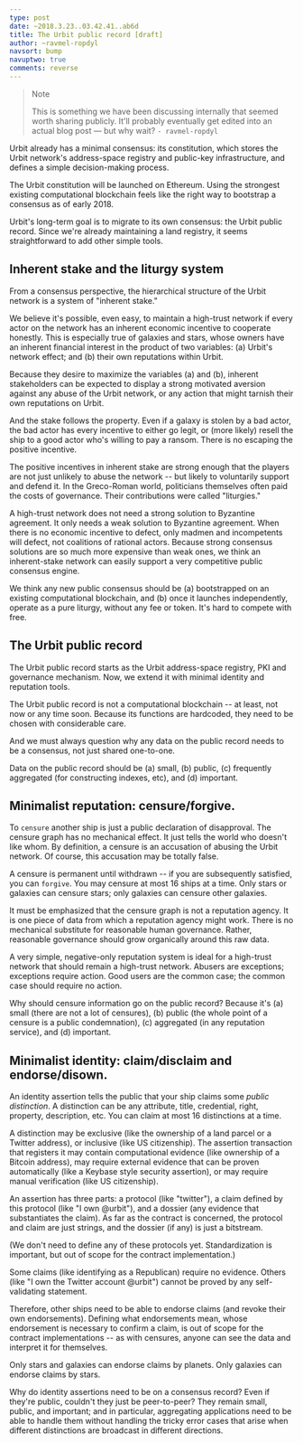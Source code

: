 ```yaml
---
type: post
date: ~2018.3.23..03.42.41..ab6d
title: The Urbit public record [draft]
author: ~ravmel-ropdyl
navsort: bump
navuptwo: true
comments: reverse
---
```


> Note
> 
> This is something we have been discussing internally that seemed worth sharing publicly. 
> It'll probably eventually get edited into an actual blog post — but why wait? 
> `- ravmel-ropdyl`

Urbit already has a minimal consensus: its constitution, which stores the Urbit network's address-space registry and public-key infrastructure, and defines a simple decision-making process.

The Urbit constitution will be launched on Ethereum. Using the strongest existing computational blockchain feels like the right way to bootstrap a consensus as of early 2018. 

Urbit's long-term goal is to migrate to its own consensus: the Urbit public record. Since we're already maintaining a land registry, it seems straightforward to add other simple tools.

## Inherent stake and the liturgy system

From a consensus perspective, the hierarchical structure of the Urbit network is a system of "inherent stake." 

We believe it's possible, even easy, to maintain a high-trust network if every actor on the network has an inherent economic incentive to cooperate honestly. This is especially true of galaxies and stars, whose owners have an inherent financial interest in the product of two variables: (a) Urbit's network effect; and (b) their own reputations within Urbit. 

Because they desire to maximize the variables (a) and (b), inherent stakeholders can be expected to display a strong motivated aversion against any abuse of the Urbit network, or any action that might tarnish their own reputations on Urbit. 

And the stake follows the property. Even if a galaxy is stolen by a bad actor, the bad actor has every incentive to either go legit, or (more likely) resell the ship to a good actor who's willing to pay a ransom. There is no escaping the positive incentive.

The positive incentives in inherent stake are strong enough that the players are not just unlikely to abuse the network -- but likely to voluntarily support and defend it. In the Greco-Roman world, politicians themselves often paid the costs of governance. Their contributions were called "liturgies." 

A high-trust network does not need a strong solution to Byzantine agreement. It only needs a weak solution to Byzantine agreement. When there is no economic incentive to defect, only madmen and incompetents will defect, not coalitions of rational actors. Because strong consensus solutions are so much more expensive than weak ones, we think an inherent-stake network can easily support a very competitive public consensus engine.

We think any new public consensus should be (a) bootstrapped on an existing computational blockchain, and (b) once it launches independently, operate as a pure liturgy, without any fee or token. It's hard to compete with free.

## The Urbit public record

The Urbit public record starts as the Urbit address-space registry, PKI and governance mechanism. Now, we extend it with minimal identity and reputation tools.

The Urbit public record is not a computational blockchain -- at least, not now or any time soon. Because its functions are hardcoded, they need to be chosen with considerable care.

And we must always question why any data on the public record needs to be a consensus, not just shared one-to-one. 

Data on the public record should be (a) small, (b) public, (c) frequently aggregated (for constructing indexes, etc), and (d) important.

## Minimalist reputation: censure/forgive.

To `censure` another ship is just a public declaration of disapproval. The censure graph has no mechanical effect. It just tells the world who doesn't like whom. By definition, a censure is an accusation of abusing the Urbit network. Of course, this accusation may be totally false.

A censure is permanent until withdrawn -- if you are subsequently satisfied, you can `forgive`. You may censure at most 16 ships at a time. Only stars or galaxies can censure stars; only galaxies can censure other galaxies.

It must be emphasized that the censure graph is not a reputation agency. It is one piece of data from which a reputation agency might work. There is no mechanical substitute for reasonable human governance. Rather, reasonable governance should grow organically around this raw data.

A very simple, negative-only reputation system is ideal for a high-trust network that should remain a high-trust network. Abusers are exceptions; exceptions require action. Good users are the common case; the common case should require no action.

Why should censure information go on the public record? Because it's (a) small (there are not a lot of censures), (b) public (the whole point of a censure is a public condemnation), (c) aggregated (in any reputation service), and (d) important.

## Minimalist identity: claim/disclaim and endorse/disown.

An identity assertion tells the public that your ship claims some *public distinction*. A distinction can be any attribute, title, credential, right, property, description, etc. You can claim at most 16 distinctions at a time.

A distinction may be exclusive (like the ownership of a land parcel or a Twitter address), or inclusive (like US citizenship). The assertion transaction that registers it may contain computational evidence (like ownership of a Bitcoin address), may require external evidence that can be proven automatically (like a Keybase style security assertion), or may require manual verification (like US citizenship).

An assertion has three parts: a protocol (like "twitter"), a claim defined by this protocol (like "I own @urbit"), and a dossier (any evidence that substantiates the claim). As far as the contract is concerned, the protocol and claim are just strings, and the dossier (if any) is just a bitstream.

(We don't need to define any of these protocols yet. Standardization is important, but out of scope for the contract implementation.)

Some claims (like identifying as a Republican) require no evidence. Others (like "I own the Twitter account @urbit") cannot be proved by any self-validating statement. 

Therefore, other ships need to be able to endorse claims (and revoke their own endorsements). Defining what endorsements mean, whose endorsement is necessary to confirm a claim, is out of scope for the contract implementations -- as with censures, anyone can see the data and interpret it for themselves.

Only stars and galaxies can endorse claims by planets. Only galaxies can endorse claims by stars.

Why do identity assertions need to be on a consensus record? Even if they're public, couldn't they just be peer-to-peer? They remain small, public, and important; and in particular, aggregating applications need to be able to handle them without handling the tricky error cases that arise when different distinctions are broadcast in different directions. 
